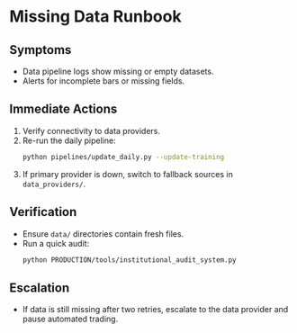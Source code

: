 # Missing Data Runbook

## Symptoms
- Data pipeline logs show missing or empty datasets.
- Alerts for incomplete bars or missing fields.

## Immediate Actions
1. Verify connectivity to data providers.
2. Re-run the daily pipeline:
   ```bash
   python pipelines/update_daily.py --update-training
   ```
3. If primary provider is down, switch to fallback sources in `data_providers/`.

## Verification
- Ensure `data/` directories contain fresh files.
- Run a quick audit:
   ```bash
   python PRODUCTION/tools/institutional_audit_system.py
   ```

## Escalation
- If data is still missing after two retries, escalate to the data provider and pause automated trading.
